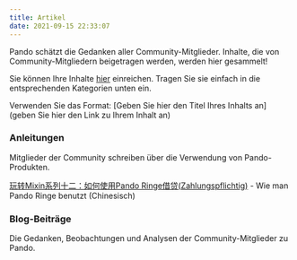 ```yaml
---
title: Artikel
date: 2021-09-15 22:33:07
---
```


Pando schätzt die Gedanken aller Community-Mitglieder. Inhalte, die von Community-Mitgliedern beigetragen werden, werden hier gesammelt!

Sie können Ihre Inhalte [hier](https://github.com/fox-one/docs.pando.im/tree/master/docs/community/articles.md) einreichen. Tragen Sie sie einfach in die entsprechenden Kategorien unten ein.

Verwenden Sie das Format: \[Geben Sie hier den Titel Ihres Inhalts an\](geben Sie hier den Link zu Ihrem Inhalt an)

### Anleitungen

Mitglieder der Community schreiben über die Verwendung von Pando-Produkten.

[玩转Mixin系列十二：如何使用Pando Ringe借贷(Zahlungspflichtig)](https://prsdigg.com/articles/39cae74e-385c-4eab-9b45-cc58800e0493) - Wie man Pando Ringe benutzt (Chinesisch)

### Blog-Beiträge

Die Gedanken, Beobachtungen und Analysen der Community-Mitglieder zu Pando.